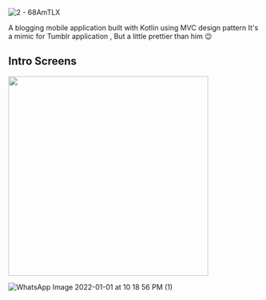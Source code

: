 ![2 - 68AmTLX](https://user-images.githubusercontent.com/57008633/148848532-7c106c7d-79e8-4651-b418-f84847825274.png) <br />

A blogging mobile application built with Kotlin using MVC design pattern 
It's a mimic for Tumblr application , But a little prettier than him 😉

## Intro Screens
<img align="center" src="https://user-images.githubusercontent.com/57008633/148849169-ff9c40e4-d0f8-4acf-b5fa-87d7036868e0.jpeg" width= 400/>
  </br>

![WhatsApp Image 2022-01-01 at 10 18 56 PM (1)](https://user-images.githubusercontent.com/57008633/148849157-5584be72-0bcf-4801-88a1-b7af61125b21.jpeg)
